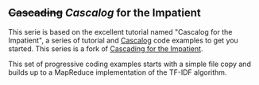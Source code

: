 ## <del>Cascading</del> *Cascalog* for the Impatient

This serie is based on the excellent tutorial named "Cascalog for the Impatient", a series of tutorial 
and [Cascalog](http://www.cascalog.org/) code examples to get you started. This series is a fork of [Cascading for the
Impatient](http://www.cascading.org/category/impatient/).

This set of progressive coding examples starts with a simple file copy and builds up to a MapReduce implementation of the TF-IDF algorithm.